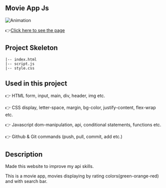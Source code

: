 ## Movie App Js
![Animation](https://github.com/bbluechip/movie-app-js/blob/master/Animation.gif)


👉[Click here to see the page](https://bbluechip.github.io/movie-app-js/)

## Project Skeleton 

```
|-- index.html        
|-- script.js
|-- style.css
```

## Used in this project
👉 HTML form, input, main, div, header, img etc.

👉 CSS display, letter-space, margin, bg-color, justify-content, flex-wrap etc.

👉 Javascript dom-manipulation, api, conditional statements, functions etc.

👉 Github & Git commands (push, pull, commit, add etc.)

## Description
Made this website to improve my api skills. 

This is a movie app, movies displaying by rating colors(green-orange-red) and with search bar.
